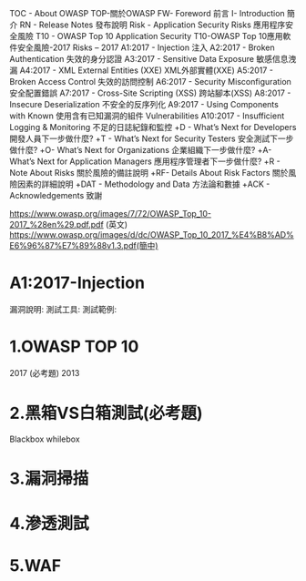 TOC - About OWASP   TOP-關於OWASP
FW- Foreword        前言
I- Introduction     簡介
RN - Release Notes  發布說明
Risk - Application Security Risks 應用程序安全風險
T10 - OWASP Top 10 Application Security  T10-OWASP Top 10應用軟件安全風險-2017
Risks – 2017 
A1:2017 - Injection   注入 
A2:2017 - Broken Authentication    失效的身分認證 
A3:2017 - Sensitive Data Exposure  敏感信息洩漏
A4:2017 - XML External Entities (XXE) XML外部實體(XXE)
A5:2017 - Broken Access Control   失效的訪問控制
A6:2017 - Security Misconfiguration  安全配置錯誤
A7:2017 - Cross-Site Scripting (XSS)   跨站腳本(XSS)
A8:2017 - Insecure Deserialization   不安全的反序列化
A9:2017 - Using Components with Known  使用含有已知漏洞的組件
Vulnerabilities 
A10:2017 - Insufficient Logging & Monitoring   不足的日誌紀錄和監控
+D - What’s Next for Developers  開發人員下一步做什麼?
+T - What’s Next for Security Testers   安全測試下一步做什麼?
+O- What’s Next for Organizations  企業組織下一步做什麼?
+A- What’s Next for Application Managers  應用程序管理者下一步做什麼?
+R - Note About Risks   關於風險的備註說明
+RF- Details About Risk Factors  關於風險因素的詳細說明
+DAT - Methodology and Data  方法論和數據
+ACK - Acknowledgements  致謝

https://www.owasp.org/images/7/72/OWASP_Top_10-2017_%28en%29.pdf.pdf (英文)
https://www.owasp.org/images/d/dc/OWASP_Top_10_2017_%E4%B8%AD%E6%96%87%E7%89%88v1.3.pdf(簡中)

# A1:2017-Injection
漏洞說明:
測試工具:
測試範例:

# 


# 1.OWASP TOP 10
2017 (必考題) 
2013
# 2.黑箱VS白箱測試(必考題)
Blackbox whilebox
# 3.漏洞掃描

# 4.滲透測試

# 5.WAF

